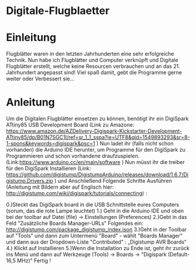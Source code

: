 # Digitale-Flugblaetter 


# Einleitung
Flugblätter waren in den letzten Jahrhunderten eine sehr erfolgreiche Technik. Nun habe ich Flugblätter und Computer verknüpft und Digitale Flugblätter erstellt, welche keine Resourcen verbrauchen und an das 21. Jahrhundert angepasst sind! Viel spaß damit, gebt die Programme gerne weiter oder Verbessert sie...
# Anleitung
Um die Digitalen Flugblätter einsetzen zu können, benötigt ihr ein DigiSpark ATtiny85 USB Development Board (Link zu Amazone:  https://www.amazon.de/AZDelivery-Digispark-Kickstarter-Development-ATtiny85/dp/B01N7SGC1I/ref=sr_1_1_sspa?ie=UTF8&qid=1549893293&sr=8-1-spons&keywords=digispark&psc=1 )
Nun ladet ihr (falls nicht schon vorhanden) die Arduino IDE herunter, um Programme für den DigiSpark zu Programmieren und schon vorhandene draufzuspielen.
(Link:https://www.arduino.cc/en/main/software )
Nun müsst ihr die treiber für den DigiSpark Installieren (Link: https://github.com/digistump/DigistumpArduino/releases/download/1.6.7/Digistump.Drivers.zip )
und Anschließend Folgende Schritte Ausführen (Anleitung mit Bildern aber auf Englisch hier: http://digistump.com/wiki/digispark/tutorials/connecting) :

0.)Steckt das DigiSpark board in die USB Schnittstelle eures Computers (sorum, das die rote Lampe leuchtet)
1.) Geht in die Arduino IDE und oben bei der toolbar auf Datei (file)  →  Einstellungen (Preferences)
2.)Gebt in das Feld "Zusätzliche Boards Manager-URLs" Folgendes ein: http://digistump.com/package_digistump_index.json
3.)Geht in der Toolbar auf "Tools" und dann zum Untermenü "Board" - wählt "Boards Manager" und dann aus der Dropdown-Liste "Contributed" :  „Digistump AVR Boards“
4.) Klickt auf Installieren
5.)Wenn die Installation zu Ende ist, geht ihr zurück ins Menü und dann auf  Werkzeuge (Tools) → Boards → "Digispark (Default- 16,5 MHz)"
Fertig !



